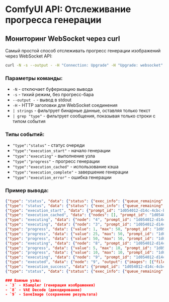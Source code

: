 # ComfyUI API: Отслеживание прогресса генерации

## Мониторинг WebSocket через curl

Самый простой способ отслеживать прогресс генерации изображений через WebSocket API:

```bash
curl -N -s --output - -H "Connection: Upgrade" -H "Upgrade: websocket" -H "Sec-WebSocket-Version: 13" -H "Sec-WebSocket-Key: dGhlIHNhbXBsZSBub25jZQ==" "http://localhost:8188/ws?clientId=test123" | strings |grep "type"
```

### Параметры команды:
- `-N` - отключает буферизацию вывода
- `-s` - тихий режим, без прогресс-бара
- `--output -` - вывод в stdout
- `-H` - HTTP заголовки для WebSocket соединения
- `| strings` - фильтрует бинарные данные, оставляя только текст
- `| grep "type"` - фильтрует сообщения, показывая только строки с типом события

### Типы событий:
- `"type":"status"` - статус очереди
- `"type":"execution_start"` - начало генерации
- `"type":"executing"` - выполнение узла
- `"type":"progress"` - прогресс генерации
- `"type":"execution_cached"` - использование кэша
- `"type":"execution_complete"` - завершение генерации
- `"type":"execution_error"` - ошибка генерации

### Пример вывода:

```json
{"type": "status", "data": {"status": {"exec_info": {"queue_remaining": 0}}, "sid": "test123"}}
{"type": "status", "data": {"status": {"exec_info": {"queue_remaining": 1}}}}
{"type": "execution_start", "data": {"prompt_id": "1d054012-d14c-4cbc-bf8a-3707f8755dc4"}}
{"type": "execution_cached", "data": {"nodes": [], "prompt_id": "1d054012-d14c-4cbc-bf8a-3707f8755dc4"}}
{"type": "executing", "data": {"node": "4", "prompt_id": "1d054012-d14c-4cbc-bf8a-3707f8755dc4"}}
{"type": "executing", "data": {"node": "3", "prompt_id": "1d054012-d14c-4cbc-bf8a-3707f8755dc4"}}
{"type": "progress", "data": {"value": 1, "max": 50, "prompt_id": "1d054012-d14c-4cbc-bf8a-3707f8755dc4", "node": "3"}}
{"type": "progress", "data": {"value": 25, "max": 50, "prompt_id": "1d054012-d14c-4cbc-bf8a-3707f8755dc4", "node": "3"}}
{"type": "progress", "data": {"value": 50, "max": 50, "prompt_id": "1d054012-d14c-4cbc-bf8a-3707f8755dc4", "node": "3"}}
{"type": "executing", "data": {"node": "8", "prompt_id": "1d054012-d14c-4cbc-bf8a-3707f8755dc4"}}
{"type": "progress", "data": {"value": 5, "max": 10, "prompt_id": "1d054012-d14c-4cbc-bf8a-3707f8755dc4", "node": "8"}}
{"type": "progress", "data": {"value": 10, "max": 10, "prompt_id": "1d054012-d14c-4cbc-bf8a-3707f8755dc4", "node": "8"}}
{"type": "executing", "data": {"node": "9", "prompt_id": "1d054012-d14c-4cbc-bf8a-3707f8755dc4"}}
{"type": "executed", "data": {"node": "9", "output": {"images": [{"filename": "ComfyUI_00422_.png"}]}, "prompt_id": "1d054012-d14c-4cbc-bf8a-3707f8755dc4"}}
{"type": "execution_success", "data": {"prompt_id": "1d054012-d14c-4cbc-bf8a-3707f8755dc4"}}
{"type": "status", "data": {"status": {"exec_info": {"queue_remaining": 0}}}}

### Важные узлы:
- `3` - KSampler (генерация изображения)
- `8` - VAE Decode (декодирование)
- `9` - SaveImage (сохранение результата)
